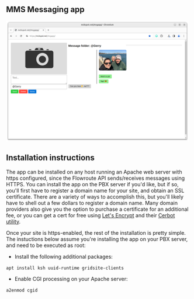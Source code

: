 
## MMS Messaging app
<img src="https://github.com/glmck13/PBX-My-Home/blob/main/msgapp/screenshot.png" width=500>

## Installation instructions
The app can be installed on any host running an Apache web server with https configured, since the Flowroute API sends/receives messages using HTTPS.  You can install the app on the PBX server if you'd like, but if so, you'll first have to register a domain name for your site, and obtain an SSL certificate.  There are a variety of ways to accomplish this, but you'll likely have to shell out a few dollars to register a domain name.  Many domain providers also give you the option to purchase a certificate for an additional fee, or you can get a cert for free using [Let's Encrypt](https://letsencrypt.org/) and their [Cerbot utility](https://certbot.eff.org/).

Once your site is https-enabled, the rest of the installation is pretty simple. The instuctions below assume you're installing the app on your PBX server, and need to be executed as root:
+ Install the following additional packages:
```
apt install ksh uuid-runtime gridsite-clients
```
+ Enable CGI processing on your Apache server:
```
a2enmod cgid
```
